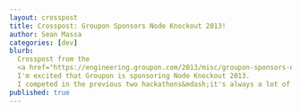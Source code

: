 ```yaml
---
layout: crosspost
title: Crosspost: Groupon Sponsors Node Knockout 2013!
author: Sean Massa
categories: [dev]
blurb:
  Crosspost from the
  <a href="https://engineering.groupon.com/2013/misc/groupon-sponsors-node-knockout-2013/">Groupon Engineering blog</a>!
  I'm excited that Groupon is sponsoring Node Knockout 2013.
  I competed in the previous two hackathons&mdash;it's always a lot of fun.
published: true
---
```


